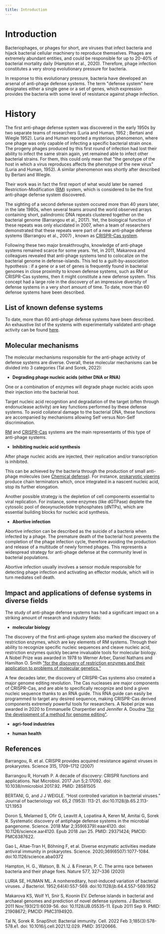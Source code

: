 ```yaml
---
title: Introduction
---
```


# Introduction

Bacteriophages, or phages for short, are viruses that infect bacteria and hijack bacterial cellular machinery to reproduce themselves. Phages are extremely abundant entities, and could be responsible for up to 20-40% of bacterial mortality daily (Hampton et al., 2020). Therefore, phage infection constitutes a very strong evolutionary pressure for bacteria.

In response to this evolutionary pressure, bacteria have developed an arsenal of anti-phage defense systems. The term "defense system" here designates either a single gene or a set of genes, which expression provides the bacteria with some level of resistance against phage infection.

# History

The first anti-phage defense system was discovered in the early 1950s by two separate teams of researchers (Luria and Human, 1952 ; Bertani and Wiegle 1952). Luria and Human reported a mysterious phenomenon, where one phage was only capable of infecting a specific bacterial strain once. The progeny phages produced by this first round of infection had lost their ability to infect the same strain again, yet remained able to infect other bacterial strains. For them, this could only mean that "the genotype of the host in which a virus reproduces affects the phenotype of the new virus" (Luria and Human, 1952). A similar phenomenon was shortly after described by Bertani and Wiegle.

Their work was in fact the first report of what would later be named Restriction-Modification ([RM](/list_defense_systems/RM)) system, which is considered to be the first anti-phage defense system discovered.

The sighting of a second defense system occured more than 40 years later, in the late 1980s, when several teams around the world observed arrays containing short, palindromic DNA repeats clustered together on the bacterial genome (Barrangou et al., 2017). Yet, the biological function of these repeats was only elucidated in 2007, when a team of researchers demonstrated that these repeats were part of a new anti-phage defense systems (Barrangou et al., 2007) , known as [CRISPR-Cas system](/list_defense_systems/CRISPR).

Following these two major breakthroughs, knowledge of anti-phage systems remained scarce for some years. Yet, in 2011, Makarova and colleagues revealed that anti-phage systems tend to colocalize on the bacterial genome in defense-islands. This led to a guilt-by-association hypothesis : if a gene or a set of genes is frequently found in bacterial genomes in close proximity to known defense systems, such as RM or CRISPR-Cas systems, then it might constitute a new defense system. This concept had a large role in the discovery of an impressive diversity of defense systems in a very short amount of time. To date, more than 60 defense systems have been described.

## List of known defense systems

To date, more than 60 anti-phage defense systems have been described. An exhaustive list of the systems with experimentally validated anti-phage activity can be found [here](/defense_systems).

## Molecular mechanisms

The molecular mechanisms responsible for the anti-phage activity of defense systems are diverse. Overall, these molecular mechanisms can be divided into 3 categories (Tal and Sorek, 2022):

- **Degrading phage nucleic acids (either DNA or RNA)**

One or a combination of enzymes will degrade phage nucleic acids upon their injection into the bacterial host.

Target nucleic acid recognition and degradation of the target (often through endonuclease activity) are key functions performed by these defense systems. To avoid collateral damage to the bacterial DNA, these functions are accompanied by mechanisms allowing Self versus Non-Self discrimination.

[RM](/list_defense_systems/RM) and [CRISPR-Cas](/list_defense_systems/CRISPR) systems are the main representants of this type of anti-phage systems.

- **Inhibiting nucleic acid synthesis**

After phage nucleic acids are injected, their replication and/or transcription is inhibited.

This can be achieved by the bacteria through the production of small anti-phage molecules (see [Chemical defense](/general_concepts/Chemical_defense)). For instance, [prokaryotic viperins](/list_defense_systems/viperins) produce chain terminators which, once integrated in a nascent nucleic acid, stop its further elongation.

Another possible strategy is the depletion of cell components essential to viral replication. For instance, some enzymes (like dGTPase) deplete the cytosolic pool of deoxynucleotide triphosphates (dNTPs), which are essential building blocks for nucleic acid synthesis.

- **Abortive infection**

Abortive infection can be described as the suicide of a bacteria when infected by a phage. The premature death of the bacterial host prevents the completion of the phage infection cycle, therefore avoiding the production and release of a multitude of newly formed phages. This represents a widespread strategy for anti-phage defense at the community level in bacterial populations.

Abortive infection usually involves a sensor module responsible for detecting phage infection and activating an effector module, which will in turn mediates cell death.

## Impact and applications of defense systems in diverse fields

The study of anti-phage defense systems has had a significant impact on a striking amount of research and industry fields:

- **molecular biology**

The discovery of the first anti-phage system also marked the discovery of restriction enzymes, which are key elements of RM systems. Through their ability to recognize specific nucleic sequences and cleave nucleic acid, restriction enzymes quickly became invaluable tools for molecular biology. A Nobel Prize was awarded in 1978 to Werner Arber, Daniel Nathans and Hamilton O. Smith ["for the discovery of restriction enzymes and their application to problems of molecular genetics."](/https://www.nobelprize.org/prizes/medicine/1978/summary/)

A few decades later, the discovery of CRISPR-Cas systems also created a major genome editing revolution. The Cas nucleases are major components of CRISPR-Cas, and are able to specifically recognize and bind a given nucleic sequence thanks to an RNA guide. This RNA guide can easily be programmed to target any desired sequence, making CRISPR-Cas derived components extremely powerful tools for researchers. A Nobel prize was awarded in 2020 to Emmanuelle Charpentier and Jennifer A. Doudna ["for the development of a method for genome editing"](/https://www.nobelprize.org/prizes/chemistry/2020/summary/).

- **agri-food industries**

- **human health**

## References

Barrangou, R. et al. CRISPR provides acquired resistance against viruses in
prokaryotes. Science 315, 1709–1712 (2007)

Barrangou R, Horvath P. A decade of discovery: CRISPR functions and applications. Nat Microbiol. 2017 Jun 5;2:17092. doi: 10.1038/nmicrobiol.2017.92. PMID: 28581505

BERTANI, G, and J J WEIGLE. “Host controlled variation in bacterial viruses.” Journal of bacteriology vol. 65,2 (1953): 113-21. doi:10.1128/jb.65.2.113-121.1953

Doron S, Melamed S, Ofir G, Leavitt A, Lopatina A, Keren M, Amitai G, Sorek R. Systematic discovery of antiphage defense systems in the microbial pangenome. Science. 2018 Mar 2;359(6379):eaar4120. doi: 10.1126/science.aar4120. Epub 2018 Jan 25. PMID: 29371424; PMCID: PMC6387622.

Gao L, Altae-Tran H, Böhning F, et al. Diverse enzymatic activities mediate antiviral immunity in prokaryotes. Science. 2020;369(6507):1077-1084. doi:10.1126/science.aba0372

Hampton, H. G., Watson, B. N. J. & Fineran, P. C. The arms race between bacteria and their phage foes. Nature 577, 327–336 (2020)

LURIA SE, HUMAN ML. A nonhereditary, host-induced variation of bacterial viruses. J Bacteriol. 1952;64(4):557-569. doi:10.1128/jb.64.4.557-569.1952

Makarova KS, Wolf YI, Snir S, Koonin EV. Defense islands in bacterial and archaeal genomes and prediction of novel defense systems. J Bacteriol. 2011 Nov;193(21):6039-56. doi: 10.1128/JB.05535-11. Epub 2011 Sep 9. PMID: 21908672; PMCID: PMC3194920.

Tal N, Sorek R. SnapShot: Bacterial immunity. Cell. 2022 Feb 3;185(3):578-578.e1. doi: 10.1016/j.cell.2021.12.029. PMID: 35120666.


